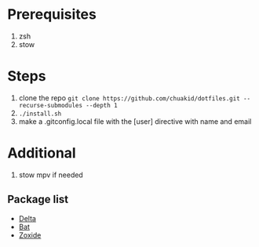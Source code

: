# Prerequisites
1. zsh
2. stow

# Steps
1. clone the repo `git clone https://github.com/chuakid/dotfiles.git --recurse-submodules --depth 1`
2. `./install.sh`
3. make a .gitconfig.local file with the [user] directive with name and email


# Additional
1. stow mpv if needed

## Package list
- [Delta](https://github.com/dandavison/delta)
- [Bat](https://github.com/sharkdp/bat)
- [Zoxide](https://github.com/ajeetdsouza/zoxide)
